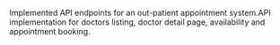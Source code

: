 Implemented API endpoints for an out-patient appointment system.API implementation for doctors listing, doctor detail page, availability and appointment booking. 
